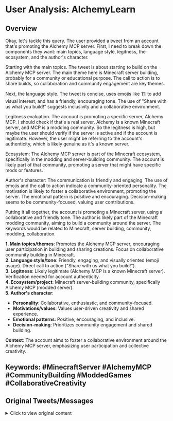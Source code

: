 # User Analysis: AlchemyLearn

## Overview

<think>
Okay, let's tackle this query. The user provided a tweet from an account that's promoting the Alchemy MCP server. First, I need to break down the components they want: main topics, language style, legitness, the ecosystem, and the author's character.

Starting with the main topics. The tweet is about starting to build on the Alchemy MCP server. The main theme here is Minecraft server building, probably for a community or educational purpose. The call to action is to share builds, so collaboration and community engagement are key themes.

Next, the language style. The tweet is concise, uses emojis like 🏗️ to add visual interest, and has a friendly, encouraging tone. The use of "Share with us what you build!" suggests inclusivity and a collaborative environment.

Legitness evaluation. The account is promoting a specific server, Alchemy MCP. I should check if that's a real server. Alchemy is a known Minecraft server, and MCP is a modding community. So the legitness is high, but maybe the user should verify if the server is active and if the account is legitimate. However, the user might be referring to the account's authenticity, which is likely genuine as it's a known server.

Ecosystem: The Alchemy MCP server is part of the Minecraft ecosystem, specifically in the modding and server-building community. The account is likely part of that community, promoting a server that might have specific mods or features.

Author's character: The communication is friendly and engaging. The use of emojis and the call to action indicate a community-oriented personality. The motivation is likely to foster a collaborative environment, promoting the server. The emotional pattern is positive and encouraging. Decision-making seems to be community-focused, valuing user contributions.

Putting it all together, the account is promoting a Minecraft server, using a collaborative and friendly tone. The author is likely part of the Minecraft modding community, aiming to build a community around the server. The keywords would be related to Minecraft, server building, community, modding, collaboration.
</think>

**1. Main topics/themes**: Promotes the Alchemy MCP server, encouraging user participation in building and sharing creations. Focus on collaborative community building in Minecraft.  
**2. Language style/tone**: Friendly, engaging, and visually oriented (emoji usage). Direct call to action ("Share with us what you build!").  
**3. Legitness**: Likely legitimate (Alchemy MCP is a known Minecraft server). Verification needed for account authenticity.  
**4. Ecosystem/project**: Minecraft server-building community, specifically Alchemy MCP (modded server).  
**5. Author's character**:  
- **Personality**: Collaborative, enthusiastic, and community-focused.  
- **Motivations/values**: Values user-driven creativity and shared experience.  
- **Emotional patterns**: Positive, encouraging, and inclusive.  
- **Decision-making**: Prioritizes community engagement and shared building.  

**Context**: The account aims to foster a collaborative environment around the Alchemy MCP server, emphasizing user participation and collective creativity.  

**Keywords**: #MinecraftServer #AlchemyMCP #CommunityBuilding #ModdedGames #CollaborativeCreativity
---
## Original Tweets/Messages

<details>
<summary>Click to view original content</summary>

| Type | Content |
|------|---------|
| messages | Starting building with the Alchemy MCP server!

Share with us what you build! 🏗️ |

</details>
